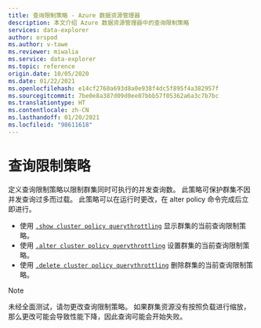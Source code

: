 ```yaml
---
title: 查询限制策略 - Azure 数据资源管理器
description: 本文介绍 Azure 数据资源管理器中的查询限制策略
services: data-explorer
author: orspod
ms.author: v-tawe
ms.reviewer: miwalia
ms.service: data-explorer
ms.topic: reference
origin.date: 10/05/2020
ms.date: 01/22/2021
ms.openlocfilehash: e14cf2760a693d8a0e938f4dc5f895f4a382957f
ms.sourcegitcommit: 7be0e8a387d09d0ee07bbb57f05362a6a3c7b7bc
ms.translationtype: HT
ms.contentlocale: zh-CN
ms.lasthandoff: 01/20/2021
ms.locfileid: "98611618"
---
```

# <a name="query-throttling-policy"></a>查询限制策略

定义查询限制策略以限制群集同时可执行的并发查询数。 此策略可保护群集不因并发查询过多而过载。 此策略可以在运行时更改，在 alter policy 命令完成后立即进行。

* 使用 [`.show cluster policy querythrottling`](query-throttling-policy-commands.md#show-cluster-policy-querythrottling) 显示群集的当前查询限制策略。
* 使用 [`.alter cluster policy querythrottling`](query-throttling-policy-commands.md#alter-cluster-policy-querythrottling) 设置群集的当前查询限制策略。
* 使用 [`.delete cluster policy querythrottling`](query-throttling-policy-commands.md#delete-cluster-policy-querythrottling) 删除群集的当前查询限制策略。

> [!NOTE]
> 未经全面测试，请勿更改查询限制策略。 如果群集资源没有按照负载进行缩放，那么更改可能会导致性能下降，因此查询可能会开始失败。 
